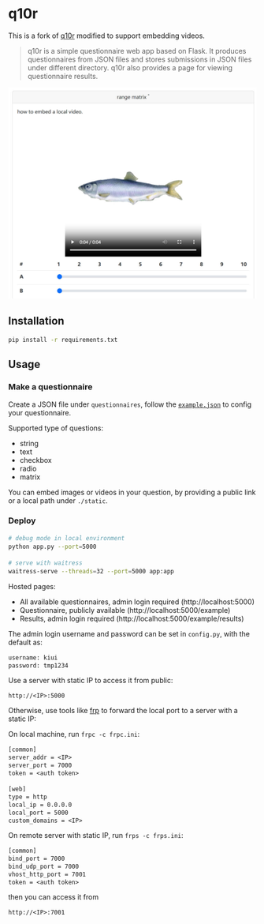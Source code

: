 # q10r

This is a fork of [q10r](https://github.com/vlevit/q10r) modified to support embedding videos.

> q10r is a simple questionnaire web app based on Flask. 
It produces questionnaires from JSON files and stores submissions in JSON files under different directory. 
q10r also provides a page for viewing questionnaire results.

![demo](demo.jpg)

## Installation

```bash
pip install -r requirements.txt
```

## Usage

### Make a questionnaire

Create a JSON file under `questionnaires`, follow the [`example.json`](./questionnaires/example.json) to config your questionnaire.

Supported type of questions:
* string
* text
* checkbox
* radio
* matrix

You can embed images or videos in your question, by providing a public link or a local path under `./static`.

### Deploy

```bash
# debug mode in local environment
python app.py --port=5000

# serve with waitress
waitress-serve --threads=32 --port=5000 app:app
```

Hosted pages:
* All available questionnaires, admin login required (http://localhost:5000)
* Questionnaire, publicly available (http://localhost:5000/example)
* Results, admin login required (http://localhost:5000/example/results)

The admin login username and password can be set in `config.py`, with the default as:
```
username: kiui
password: tmp1234
```


Use a server with static IP to access it from public:
```
http://<IP>:5000
```

Otherwise, use tools like [frp](https://github.com/fatedier/frp) to forward the local port to a server with a static IP:

On local machine, run `frpc -c frpc.ini`:
```
[common]
server_addr = <IP>
server_port = 7000
token = <auth token>

[web]
type = http
local_ip = 0.0.0.0
local_port = 5000
custom_domains = <IP>
```

On remote server with static IP, run `frps -c frps.ini`:
```
[common]
bind_port = 7000
bind_udp_port = 7000
vhost_http_port = 7001
token = <auth token>
```

then you can access it from
```
http://<IP>:7001
```